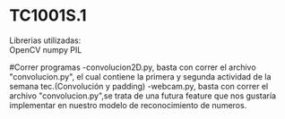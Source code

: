 # TC1001S.1

Librerias utilizadas:</br>
OpenCV
numpy
PIL

#Correr programas
-convolucion2D.py, basta con correr el archivo "convolucion.py", el cual contiene la primera y segunda actividad de la semana tec.(Convolución y padding)
-webcam.py, basta con correr el archivo "convolucion.py",se trata de una futura feature que nos gustaría implementar en nuestro modelo de reconocimiento de numeros.
